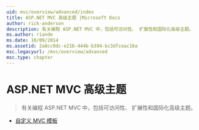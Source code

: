 ```yaml
---
uid: mvc/overview/advanced/index
title: ASP.NET MVC 高级主题 |Microsoft Docs
author: rick-anderson
description: 有关编程 ASP.NET MVC 中，包括可访问性、 扩展性和国际化高级主题。
ms.author: riande
ms.date: 10/09/2014
ms.assetid: 2a8cc0dc-e21b-444b-b394-bc3dfceac16a
msc.legacyurl: /mvc/overview/advanced
msc.type: chapter
---
```

<a name="aspnet-mvc-advanced-topics"></a>ASP.NET MVC 高级主题
====================
> 有关编程 ASP.NET MVC 中，包括可访问性、 扩展性和国际化高级主题。


- [自定义 MVC 模板](custom-mvc-templates.md)
